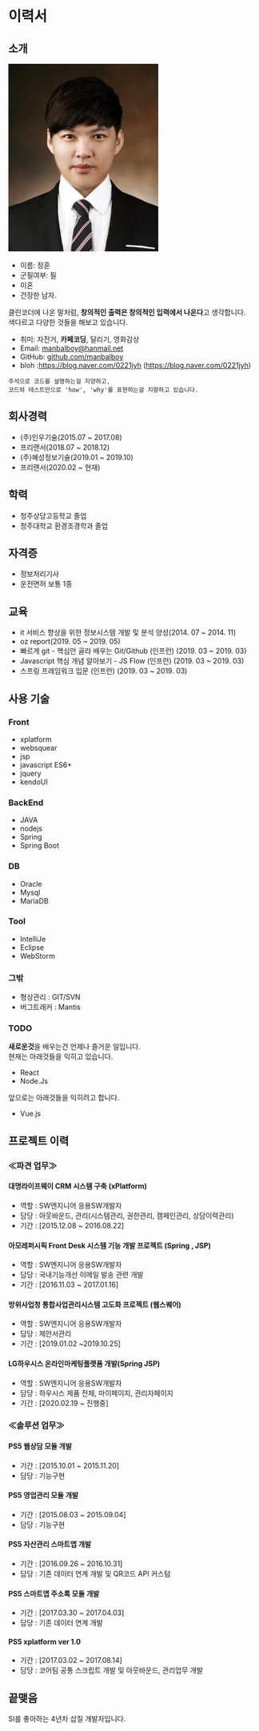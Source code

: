 # 이력서
## 소개
![프로필이미지](https://github.com/manbalboy/profile/blob/master/images/JUNG2015.jpg)
- 이름: 정훈
- 군필여부: 필
- 미혼
- 건장한 남자.

클린코더에 나온 말처럼, **창의적인 출력은 창의적인 입력에서 나온다**고 생각합니다. <br/>
색다르고 다양한 것들을 해보고 있습니다.

- 취미: 자전거, **카페코딩**, 달리기, 영화감상
- Email: manbalboy@hanmail.net
- GitHub: [github.com/manbalboy](https://github.com/manbalboy)
- bloh :https://blog.naver.com/0221jyh (https://blog.naver.com/0221jyh)
```
주석으로 코드를 설명하는걸 지양하고, 
코드와 테스트만으로 'how', 'why'를 표현하는걸 지향하고 있습니다.
```

## 회사경력
- (주)인우기술(2015.07 ~ 2017.08)
- 프리랜서(2018.07 ~ 2018.12)
- (주)혜성정보기술(2019.01 ~ 2019.10)
- 프리랜서(2020.02 ~ 현재)

## 학력
- 청주상당고등학교 졸업
- 청주대학교 환경조경학과 졸업

## 자격증
- 정보처리기사
- 운전면허 보통 1종

## 교육
- it 서비스 향상을 위한 정보시스템 개발 및 분석 양성(2014. 07 ~ 2014. 11)
- oz report(2019. 05 ~ 2019. 05)
- 빠르게 git - 핵심만 골라 배우는 Git/Github (인프런) (2019. 03 ~ 2019. 03)
- Javascript 핵심 개념 알아보기 - JS Flow (인프런) (2019. 03 ~ 2019. 03)
- 스프링 프레임워크 입문 (인프런) (2019. 03 ~ 2019. 03)

## 사용 기술
### Front
- xplatform
- websquear
- jsp
- javascript ES6+
- jquery
- kendoUI

### BackEnd
- JAVA
- nodejs
- Spring
- Spring Boot

### DB
- Oracle
- Mysql
- MariaDB

### Tool
- IntelliJe
- Eclipse
- WebStorm

### 그밖
- 형상관리 : GIT/SVN
- 버그트래커 : Mantis

### TODO
**새로운것**을 배우는건 언제나 즐거운 일입니다. <br/>
현재는 아래것들을 익히고 있습니다.
- React
- Node.Js 

앞으로는 아래것들을 익히려고 합니다.
- Vue.js

## 프로젝트 이력

### ≪파견 업무≫

#### 대명라이프웨이 CRM 시스템 구축 (xPlatform)
- 역할 : SW엔지니어 응용SW개발자
- 담당 : 아웃바운드, 관리(시스템관리, 권한관리, 캠페인관리, 상담이력관리)
- 기간 : [2015.12.08 ~ 2016.08.22]

#### 아모레퍼시픽 Front Desk 시스템 기능 개발 프로젝트 (Spring , JSP)
- 역할 : SW엔지니어 응용SW개발자
- 담당 : 국내기능개선 이메일 발송 관련 개발
- 기간 : [2016.11.03 ~ 2017.01.16]

#### 방위사업청 통합사업관리시스템 고도화 프로젝트 (웹스퀘어)
- 역할 : SW엔지니어 응용SW개발자
- 담당 : 제안서관리
- 기간 : [2019.01.02 ~2019.10.25]

#### LG하우시스 온라인마케팅플랫폼 개발(Spring JSP)
- 역할 : SW엔지니어 응용SW개발자
- 담당 : 하우시스 제품 전체, 마이페이지, 관리자페이지 
- 기간 : [2020.02.19 ~ 진행중]

### ≪솔루션 업무≫

#### PS5 웹상담 모듈 개발
- 기간 : [2015.10.01 ~ 2015.11.20]
- 담당 : 기능구현

#### PS5 영업관리 모듈 개발
- 기간 : [2015.08.03 ~ 2015.09.04]
- 담당 : 기능구현

#### PS5 자산관리 스마트앱 개발
- 기간 : [2016.09.26 ~ 2016.10.31]
- 담당 : 기존 데이터 연계 개발 및 QR코드 API 커스텀

#### PS5 스마트앱 주소록 모듈 개발
- 기간 : [2017.03.30 ~ 2017.04.03]
- 담당 : 기존 데이터 연계 개발

#### PS5 xplatform ver 1.0
- 기간 : [2017.03.02 ~ 2017.08.14]
- 담당 : 코어팀 공통 스크립트 개발 및 아웃바운드, 관리업무 개발

## 끝맺음
SI를 좋아하는 4년차 삽질 개발자입니다.  
